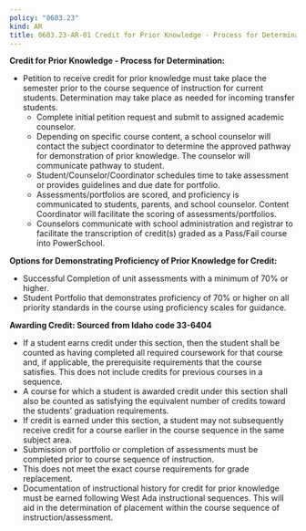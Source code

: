 ```yaml
---
policy: "0603.23"
kind: AR
title: 0603.23-AR-01 Credit for Prior Knowledge - Process for Determination
---
```


**Credit for Prior Knowledge - Process for Determination:**

- Petition to receive credit for prior knowledge must take place the semester prior to the course sequence of instruction for current students. Determination may take place as needed for incoming transfer students.
    - Complete initial petition request and submit to assigned academic counselor.
    - Depending on specific course content, a school counselor will contact the subject coordinator to determine the approved pathway for demonstration of prior knowledge. The counselor will communicate pathway to student.
    - Student/Counselor/Coordinator schedules time to take assessment or provides guidelines and due date for portfolio.
    - Assessments/portfolios are scored, and proficiency is communicated to students, parents, and school counselor. Content Coordinator will facilitate the scoring of assessments/portfolios.
    - Counselors communicate with school administration and registrar to facilitate the transcription of credit(s) graded as a Pass/Fail course into PowerSchool.

**Options for Demonstrating Proficiency of Prior Knowledge for Credit:**

- Successful Completion of unit assessments with a minimum of 70% or higher.
- Student Portfolio that demonstrates proficiency of 70% or higher on all priority standards in the course using proficiency scales for guidance.

**Awarding Credit: Sourced from Idaho code 33-6404**

- If a student earns credit under this section, then the student shall be counted as having completed all required coursework for that course and, if applicable, the prerequisite requirements that the course satisfies. This does not include credits for previous courses in a sequence.
- A course for which a student is awarded credit under this section shall also be counted as satisfying the equivalent number of credits toward the students’ graduation requirements.
- If credit is earned under this section, a student may not subsequently receive credit for a course earlier in the course sequence in the same subject area.
- Submission of portfolio or completion of assessments must be completed prior to course sequence of instruction.
- This does not meet the exact course requirements for grade replacement.
- Documentation of instructional history for credit for prior knowledge must be earned following West Ada instructional sequences. This will aid in the determination of placement within the course sequence of instruction/assessment.
